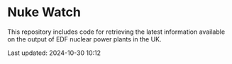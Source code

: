 # Nuke Watch

This repository includes code for retrieving the latest information available on the output of EDF nuclear power plants in the UK.

Last updated: 2024-10-30 10:12